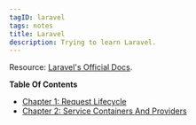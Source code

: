 ```yaml
---
tagID: laravel
tags: notes
title: Laravel
description: Trying to learn Laravel.
---
```


Resource: [Laravel's Official Docs](https://laravel.com/docs/).

**Table Of Contents**

* [Chapter 1: Request Lifecycle](1-RequestLifeCycle)
* [Chapter 2: Service Containers And Providers](2-ServiceContainersAndProviders)
